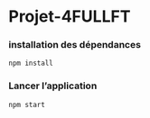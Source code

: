 # Projet-4FULLFT

### installation des dépendances
    npm install
### Lancer l’application
    npm start


